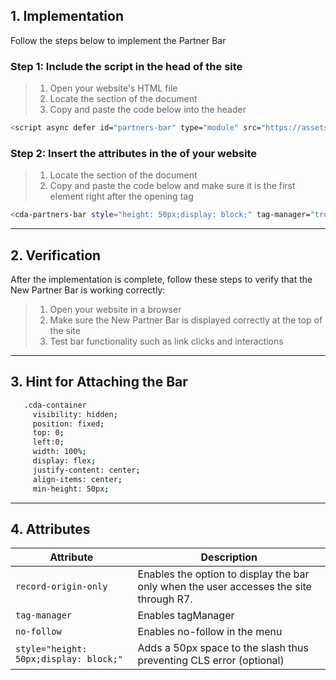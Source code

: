 ## 1. Implementation

Follow the steps below to implement the Partner Bar

### Step 1: Include the script in the head of the site

> 1. Open your website's HTML file<br>
> 2. Locate the <head> section of the document<br>
> 3. Copy and paste the code below into the header

```sh
<script async defer id="partners-bar" type="module" src="https://assets.r7.com/cda-partners-bar/cda-partners-bar/cda-partners-bar.esm.js"></script>
```

### Step 2: Insert the attributes in the <body> of your website
    
> 1. Locate the <body> section of the document<br>
> 2. Copy and paste the code below and make sure it is the first element right after the opening tag

```sh
<cda-partners-bar style="height: 50px;display: block;" tag-manager="true" record-origin-only="true" no-follow='false'></cda-partners-bar>
```
---

## 2. Verification

After the implementation is complete, follow these steps to verify that the New Partner Bar is working correctly:

> 1. Open your website in a browser<br>
> 2. Make sure the New Partner Bar is displayed correctly at the top of the site<br>
> 3. Test bar functionality such as link clicks and interactions
---

## 3. Hint for Attaching the Bar
```sh
   .cda-container
     visibility: hidden;
     position: fixed;
     top: 0;
     left:0;
     width: 100%;
     display: flex;
     justify-content: center;
     align-items: center;
     min-height: 50px;
```
---

## 4. Attributes

| Attribute                               | Description                                                                                 |
| --------------------------------------- | ------------------------------------------------------------------------------------------- |
| `record-origin-only`                    | Enables the option to display the bar only when the user accesses the site through R7.      |
| `tag-manager`                           | Enables tagManager                                                                          |
| `no-follow`                             | Enables no-follow in the menu                                                               |
| `style="height: 50px;display: block;"`  | Adds a 50px space to the slash thus preventing CLS error (optional)                         |

